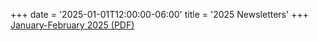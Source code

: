 +++
date = '2025-01-01T12:00:00-06:00'
title = '2025 Newsletters'
+++
[January-February 2025 (PDF)](/newsletters/2025-Jan-Feb.pdf)

<!-- [March-April 2025 (PDF)](/newsletters/2025-Mar-Apr.pdf)

[May-June 2025 (PDF)](/newsletters/2025-May-Jun.pdf)

[July-August 2025 (PDF)](/newsletters/2025-Jul-Aug.pdf)

[September-October 2025 (PDF)](/newsletters/2025-Sep-Oct.pdf)

[November-December 2025 (PDF)](/newsletters/2025-Nov-Dec.pdf) -->